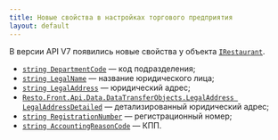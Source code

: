 ```yaml
---
title: Новые свойства в настройках торгового предприятия
layout: default
---
```


В версии API V7 появились новые свойства у объекта [`IRestaurant`](https://iiko.github.io/front.api.sdk/v7/html/T_Resto_Front_Api_Data_Organization_IRestaurant.htm).

- [`string DepartmentCode`](https://iiko.github.io/front.api.sdk/v7/html/P_Resto_Front_Api_Data_Organization_IRestaurant_DepartmentCode.htm)
— код подразделения;
- [`string LegalName`](https://iiko.github.io/front.api.sdk/v7/html/P_Resto_Front_Api_Data_Organization_IRestaurant_LegalName.htm)
— название юридического лица;
- [`string LegalAddress`](https://iiko.github.io/front.api.sdk/v7/html/P_Resto_Front_Api_Data_Organization_IRestaurant_LegalAddress.htm)
— юридический адрес;
- [`Resto.Front.Api.Data.DataTransferObjects.LegalAddress LegalAddressDetailed`](https://iiko.github.io/front.api.sdk/v7/html/P_Resto_Front_Api_Data_Organization_IRestaurant_LegalAddressDetailed.htm)
— детализированный юридический адрес;
- [`string RegistrationNumber`](https://iiko.github.io/front.api.sdk/v7/html/P_Resto_Front_Api_Data_Organization_IRestaurant_RegistrationNumber.htm)
— регистрационный номер;
- [`string AccountingReasonCode`](https://iiko.github.io/front.api.sdk/v7/html/P_Resto_Front_Api_Data_Organization_IRestaurant_AccountingReasonCode.htm)
— КПП.